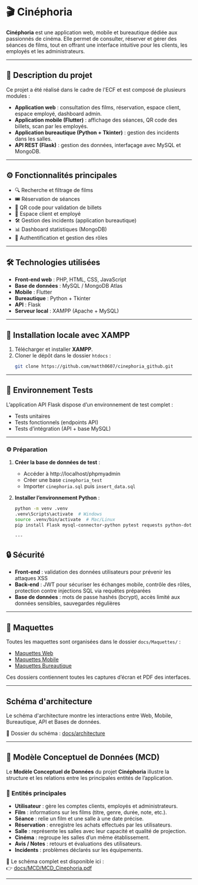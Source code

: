 # 🎬 Cinéphoria

**Cinéphoria** est une application web, mobile et bureautique dédiée aux passionnés de cinéma. Elle permet de consulter, réserver et gérer des séances de films, tout en offrant une interface intuitive pour les clients, les employés et les administrateurs.

---

## 📌 Description du projet

Ce projet a été réalisé dans le cadre de l'ECF et est composé de plusieurs modules :  

- **Application web** : consultation des films, réservation, espace client, espace employé, dashboard admin.  
- **Application mobile (Flutter)** : affichage des séances, QR code des billets, scan par les employés.  
- **Application bureautique (Python + Tkinter)** : gestion des incidents dans les salles.  
- **API REST (Flask)** : gestion des données, interfaçage avec MySQL et MongoDB.  

---

## ⚙️ Fonctionnalités principales

- 🔍 Recherche et filtrage de films  
- 🎟️ Réservation de séances  
- 📱 QR code pour validation de billets  
- 👤 Espace client et employé  
- 🛠️ Gestion des incidents (application bureautique)  
- 📊 Dashboard statistiques (MongoDB)  
- 🔐 Authentification et gestion des rôles  

---

## 🛠️ Technologies utilisées

- **Front-end web** : PHP, HTML, CSS, JavaScript  
- **Base de données** : MySQL / MongoDB Atlas  
- **Mobile** : Flutter  
- **Bureautique** : Python + Tkinter  
- **API** : Flask  
- **Serveur local** : XAMPP (Apache + MySQL)  

---

## 🧪 Installation locale avec XAMPP

1. Télécharger et installer **XAMPP**.  
2. Cloner le dépôt dans le dossier `htdocs` :  
   ```bash
   git clone https://github.com/matth0607/cinephoria_github.git

---

## 🧪 Environnement Tests

L’application API Flask dispose d’un environnement de test complet :

- Tests unitaires
- Tests fonctionnels (endpoints API)
- Tests d’intégration (API + base MySQL)

---

### ⚙️ Préparation

1. **Créer la base de données de test** :  
   - Accéder à http://localhost/phpmyadmin  
   - Créer une base `cinephoria_test`  
   - Importer `cinephoria.sql` puis `insert_data.sql`  

2. **Installer l’environnement Python** :  
   ```bash
   python -m venv .venv
   .venv\Scripts\activate  # Windows
   source .venv/bin/activate  # Mac/Linux
   pip install Flask mysql-connector-python pytest requests python-dotenv

   ---

## 🔒 Sécurité

- **Front-end** : validation des données utilisateurs pour prévenir les attaques XSS  
- **Back-end** : JWT pour sécuriser les échanges mobile, contrôle des rôles, protection contre injections SQL via requêtes préparées  
- **Base de données** : mots de passe hashés (bcrypt), accès limité aux données sensibles, sauvegardes régulières

---

## 📂 Maquettes

Toutes les maquettes sont organisées dans le dossier `docs/Maquettes/` :  

- [Maquettes Web](docs/maquettes/web/README.md)  
- [Maquettes Mobile](docs/maquettes/mobile/README.md)  
- [Maquettes Bureautique](docs/maquettes/bureautique/README.md)  

Ces dossiers contiennent toutes les captures d’écran et PDF des interfaces.

---


## Schéma d'architecture

Le schéma d'architecture montre les interactions entre Web, Mobile, Bureautique, API et Bases de données.

📂 Dossier du schéma : [docs/architecture](docs/architecture)

---

## 🧩 Modèle Conceptuel de Données (MCD)

Le **Modèle Conceptuel de Données** du projet **Cinéphoria** illustre la structure et les relations entre les principales entités de l’application.

### 📘 Entités principales
- **Utilisateur** : gère les comptes clients, employés et administrateurs.  
- **Film** : informations sur les films (titre, genre, durée, note, etc.).  
- **Séance** : relie un film et une salle à une date précise.  
- **Réservation** : enregistre les achats effectués par les utilisateurs.  
- **Salle** : représente les salles avec leur capacité et qualité de projection.  
- **Cinéma** : regroupe les salles d’un même établissement.  
- **Avis / Notes** : retours et évaluations des utilisateurs.  
- **Incidents** : problèmes déclarés sur les équipements.

📂 Le schéma complet est disponible ici :  
👉 [docs/MCD/MCD_Cinephoria.pdf](./docs/MCD/MCD_Cinephoria.pdf)

---
